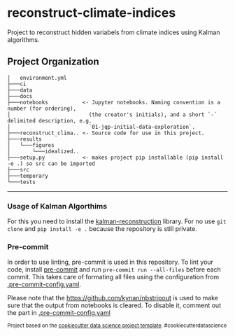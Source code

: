 reconstruct-climate-indices
==============================
Project to reconstruct hidden variabels from climate indices using Kalman algorithms.

Project Organization
------------
    │   environment.yml
    ├───ci
    ├───data
    ├───docs
    ├───notebooks           <- Jupyter notebooks. Naming convention is a number (for ordering),
    │                         (the creator's initials), and a short `-` delimited description, e.g.
    │                         `01-jqp-initial-data-exploration`.
    ├───reconstruct_clima.. <- Source code for use in this project.
    ├───results
    │   └───figures
    │       └───idealized..
    ├───setup.py            <- makes project pip installable (pip install -e .) so src can be imported
    ├───src
    ├───temporary
    └───tests        
--------

### Usage of Kalman Algorthims
For this you need to install the [kalman-reconstruction](https://github.com/nilsnevertree/kalman-reconstruction-partially-observered-systems) library.
For no use ``git clone`` and ``pip install -e .`` because the repository is still private.

### Pre-commit
In order to use linting, pre-commit is used in this repository.
To lint your code, install [pre-commit](https://pre-commit.com/) and run ``pre-commit run --all-files`` before each commit.
This takes care of formating all files using the configuration from [.pre-commit-config.yaml](.pre-commit-config.yaml).

Please note that the https://github.com/kynan/nbstripout is used to make sure that the output from notebooks is cleared.
To disable it, comment out the part in [.pre-commit-config.yaml](.pre-commit-config.yaml?plain=1#L65)

<p><small>Project based on the <a target="_blank" href="https://drivendata.github.io/cookiecutter-data-science/">cookiecutter data science project template</a>. #cookiecutterdatascience</small></p>
